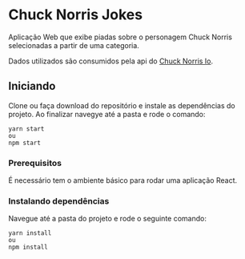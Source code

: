 # Chuck Norris Jokes

Aplicação Web que exibe piadas sobre o personagem Chuck Norris selecionadas a partir de uma categoria.

Dados utilizados são consumidos pela api do [Chuck Norris Io](https://api.chucknorris.io/).

## Iniciando

Clone ou faça download do repositório e instale as dependências do projeto.
Ao finalizar navegye até a pasta e rode o comando:

```
yarn start
ou 
npm start
```

### Prerequisitos

É necessário tem o ambiente básico para rodar uma aplicação React.

### Instalando dependências

Navegue até a pasta do projeto e rode o seguinte comando:

```
yarn install 
ou
npm install
```
